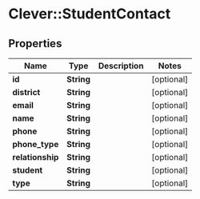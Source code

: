 # Clever::StudentContact

## Properties
Name | Type | Description | Notes
------------ | ------------- | ------------- | -------------
**id** | **String** |  | [optional] 
**district** | **String** |  | [optional] 
**email** | **String** |  | [optional] 
**name** | **String** |  | [optional] 
**phone** | **String** |  | [optional] 
**phone_type** | **String** |  | [optional] 
**relationship** | **String** |  | [optional] 
**student** | **String** |  | [optional] 
**type** | **String** |  | [optional] 


